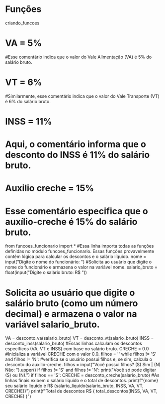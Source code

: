 # Funções
criando_funcoes
# VA = 5%
#Esse comentário indica que o valor do Vale Alimentação (VA) é 5% do salário bruto.
# VT = 6%
#Similarmente, esse comentário indica que o valor do Vale Transporte (VT) é 6% do salário bruto.
# INSS = 11%
# Aqui, o comentário informa que o desconto do INSS é 11% do salário bruto.
# Auxilio creche = 15%
# Esse comentário especifica que o auxílio-creche é 15% do salário bruto.
from funcoes_funcionario import *
#Essa linha importa todas as funções definidas no módulo funcoes_funcionario. Essas funções provavelmente contêm lógica para calcular os descontos e o salário líquido.
nome = input("Digite o nome do funcionário: ")
#Solicita ao usuário que digite o nome do funcionário e armazena o valor na variável nome.
salario_bruto = float(input("Digite o salário bruto: R$ "))
# Solicita ao usuário que digite o salário bruto (como um número decimal) e armazena o valor na variável salario_bruto.
VA = desconto_va(salario_bruto)
VT = desconto_vt(salario_bruto)
INSS = desconto_inss(salario_bruto)
#Essas linhas calculam os descontos específicos (VA, VT e INSS) com base no salário bruto.
CRECHE = 0.0
#Inicializa a variável CRECHE com o valor 0.0.
filhos = ''
while filhos != 'S' and filhos != 'N':
#verifica se o usuário possui filhos e, se sim, calcula o desconto do auxílio-creche.
    filhos = input("Você possui filhos? (S) Sim | (N) Não: ").upper()
    if filhos != 'S' and filhos != 'N':
        print("Você só pode digitar (S) ou (N).")
if filhos == 'S':
    CRECHE = desconto_creche(salario_bruto)
#As linhas finais exibem o salário líquido e o total de descontos.
print(f"{nome} seu salário liquido é R$ {salario_liquido(salario_bruto, INSS, VA, VT, CRECHE)}")
print(f"Total de descontos R$ { total_descontos(INSS, VA, VT, CRECHE) }")
